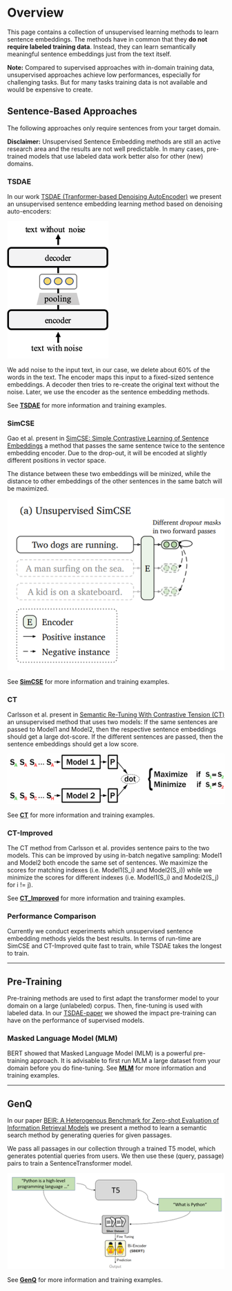 # Overview

This page contains a collection of unsupervised learning methods to learn sentence embeddings. The methods have in common that they **do not require labeled training data**. Instead, they can learn semantically meaningful sentence embeddings just from the text itself.

**Note:** Compared to supervised approaches with in-domain training data, unsupervised approaches  achieve low performances, especially for challenging tasks. But for many tasks training data is not available and would be expensive to create. 

## Sentence-Based Approaches

The following approaches only require sentences from your target domain.

**Disclaimer:** Unsupervised Sentence Embedding methods are still an active research area and the results are not well predictable. In many cases, pre-trained models that use labeled data work better also for other (new) domains. 

### TSDAE
In our work [TSDAE (Tranformer-based Denoising AutoEncoder)](https://arxiv.org/abs/2104.06979) we present an unsupervised sentence embedding learning method based on denoising auto-encoders:

![](https://raw.githubusercontent.com/UKPLab/sentence-transformers/master/docs/img/TSDAE.png)

We add noise to the input text, in our case, we delete about 60% of the words in the text. The encoder maps this input to a fixed-sized sentence embeddings. A decoder then tries to re-create the original text without the noise. Later, we use the encoder as the sentence embedding methods.

See **[TSDAE](tsdae/README.md)** for more information and training examples.

### SimCSE

Gao et al. present in [SimCSE: Simple Contrastive Learning of Sentence Embeddings](https://arxiv.org/abs/2104.08821) a method that passes the same sentence twice to the sentence embedding encoder. Due to the drop-out, it will be encoded at slightly different positions in vector space. 

The distance between these two embeddings will be minized, while the distance to other embeddings of the other sentences in the same batch will be maximized.

![SimCSE working](https://raw.githubusercontent.com/UKPLab/sentence-transformers/master/docs/img/SimCSE.png)

See **[SimCSE](SimCSE/README.md)** for more information and training examples.

### CT

Carlsson et al. present in [Semantic Re-Tuning With Contrastive Tension (CT)](https://openreview.net/pdf?id=Ov_sMNau-PF) an unsupervised method that uses two models: If the same sentences are passed to Model1 and Model2, then the respective sentence embeddings should get a large dot-score. If the different sentences are passed, then the sentence embeddings should get a low score.

![CT working](https://raw.githubusercontent.com/UKPLab/sentence-transformers/master/docs/img/CT.jpg)

See **[CT](CT/README.md)** for more information and training examples.

### CT-Improved

The CT method from Carlsson et al. provides sentence pairs to the two models. This can be improved by using in-batch negative sampling: Model1 and Model2 both encode the same set of sentences. We maximize the scores for matching indexes (i.e. Model1(S_i) and Model2(S_i)) while we minimize the scores for different indexes (i.e. Model1(S_i) and Model2(S_j) for i != j).

See **[CT_Improved](CT_Improved/README.md)** for more information and training examples.

### Performance Comparison
Currently we conduct experiments which unsupervised sentence embedding methods yields the best results. In terms of run-time are SimCSE and CT-Improved quite fast to train, while TSDAE takes the longest to train.

---------------------

## Pre-Training

Pre-training methods are used to first adapt the transformer model to your domain on a large (unlabeled) corpus. Then, fine-tuning is used with labeled data. In our [TSDAE-paper](https://arxiv.org/abs/2104.06979) we showed the impact pre-training can have on the performance of supervised models.

### Masked Language Model (MLM)
BERT showed that Masked Language Model (MLM) is a powerful pre-training approach. It is advisable to first run MLM a large dataset from your domain before you do fine-tuning. See **[MLM](MLM/README.md)** for more information and training examples.


------------------------

## GenQ

In our paper [BEIR: A Heterogenous Benchmark for Zero-shot Evaluation of Information Retrieval Models](https://arxiv.org/abs/2104.08663)  we present a method to learn a semantic search method by generating queries for given passages.

We pass all passages in our collection through a trained T5 model, which generates potential queries from users. We then use these (query, passage) pairs to train a SentenceTransformer model.

![Query Generation](https://raw.githubusercontent.com/UKPLab/sentence-transformers/master/docs/img/query-generation.png)

See **[GenQ](query_generation/README.md)** for more information and training examples.